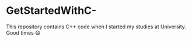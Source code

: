 # GetStartedWithC-
This repository contains C++ code when I started my studies at University. Good times :smile: 
